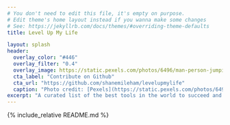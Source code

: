 ```yaml
---
# You don't need to edit this file, it's empty on purpose.
# Edit theme's home layout instead if you wanna make some changes
# See: https://jekyllrb.com/docs/themes/#overriding-theme-defaults
title: Level Up My Life

layout: splash
header:
  overlay_color: "#446"
  overlay_filter: "0.4"
  overlay_image: https://static.pexels.com/photos/6496/man-person-jumping-desert.jpg
  cta_label: "Contribute on Github"
  cta_url: "https://github.com/shanemileham/levelupmylife"
  caption: "Photo credit: [Pexels](https://static.pexels.com/photos/6496/man-person-jumping-desert.jpg)"
excerpt: "A curated list of the best tools in the world to succeed and be happy"
---
```


{% include_relative README.md %}
